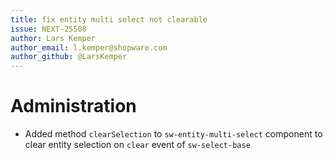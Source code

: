 ```yaml
---
title: fix entity multi select not clearable
issue: NEXT-25508
author: Lars Kemper
author_email: l.kemper@shopware.com
author_github: @LarsKemper
---
```

# Administration
* Added method `clearSelection` to `sw-entity-multi-select` component to clear entity selection on `clear` event of `sw-select-base`
